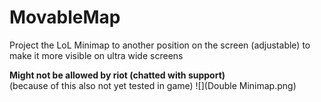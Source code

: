 # MovableMap
Project the LoL Minimap to another position on the screen (adjustable) to make it more visible on ultra wide screens

**Might not be allowed by riot (chatted with support)**  
(because of this also not yet tested in game)
![](Double Minimap.png)
